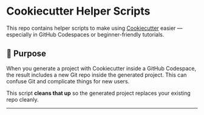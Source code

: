 # Cookiecutter Helper Scripts

This repo contains helper scripts to make using [Cookiecutter](https://cookiecutter.readthedocs.io/) easier — especially in GitHub Codespaces or beginner-friendly tutorials.

## 🎯 Purpose

When you generate a project with Cookiecutter inside a GitHub Codespace, the result includes a new Git repo inside the generated project. This can confuse Git and complicate things for new users.

This script **cleans that up** so the generated project replaces your existing repo cleanly.

---
